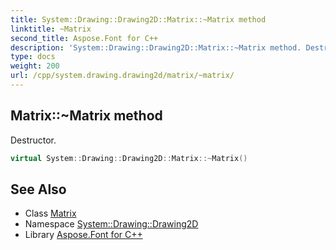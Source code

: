 ```yaml
---
title: System::Drawing::Drawing2D::Matrix::~Matrix method
linktitle: ~Matrix
second_title: Aspose.Font for C++
description: 'System::Drawing::Drawing2D::Matrix::~Matrix method. Destructor in C++.'
type: docs
weight: 200
url: /cpp/system.drawing.drawing2d/matrix/~matrix/
---
```

## Matrix::~Matrix method


Destructor.

```cpp
virtual System::Drawing::Drawing2D::Matrix::~Matrix()
```

## See Also

* Class [Matrix](../)
* Namespace [System::Drawing::Drawing2D](../../)
* Library [Aspose.Font for C++](../../../)
